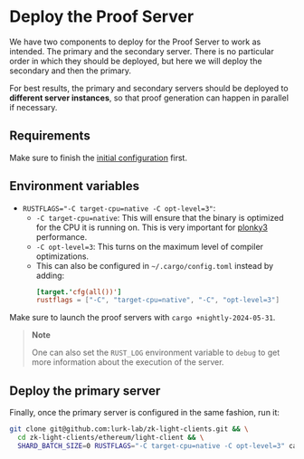 # Deploy the Proof Server

We have two components to deploy for the Proof Server to work as intended. The primary and the secondary server.
There is no particular order in which they should be deployed, but here we will deploy the secondary and then
the primary.

For best results, the primary and secondary servers should be deployed to **different server instances**, so that
proof generation can happen in parallel if necessary.

## Requirements

Make sure to finish the [initial configuration](./configuration.md) first.

## Environment variables

- `RUSTFLAGS="-C target-cpu=native -C opt-level=3"`:
    - `-C target-cpu=native`: This will ensure that the binary is optimized
      for the CPU it is running on. This is very important
      for [plonky3](https://github.com/plonky3/plonky3?tab=readme-ov-file#cpu-features) performance.
    - `-C opt-level=3`: This turns on the maximum level of compiler optimizations.
    - This can also be configured in `~/.cargo/config.toml` instead by adding:
        ```toml
        [target.'cfg(all())']
        rustflags = ["-C", "target-cpu=native", "-C", "opt-level=3"]
        ```

Make sure to launch the proof servers with `cargo +nightly-2024-05-31`.

> **Note**
>
> One can also set the `RUST_LOG` environment variable to `debug` to get more information
> about the execution of the server.

## Deploy the primary server

Finally, once the primary server is configured in the same fashion, run it:

```bash
git clone git@github.com:lurk-lab/zk-light-clients.git && \
  cd zk-light-clients/ethereum/light-client && \
  SHARD_BATCH_SIZE=0 RUSTFLAGS="-C target-cpu=native -C opt-level=3" cargo +nightly-2024-05-31 run --release --bin server_primary -- -a <NETWORK_ADDESS> --snd-addr <SECONDARY_SERVER_ADDRESS>
```
